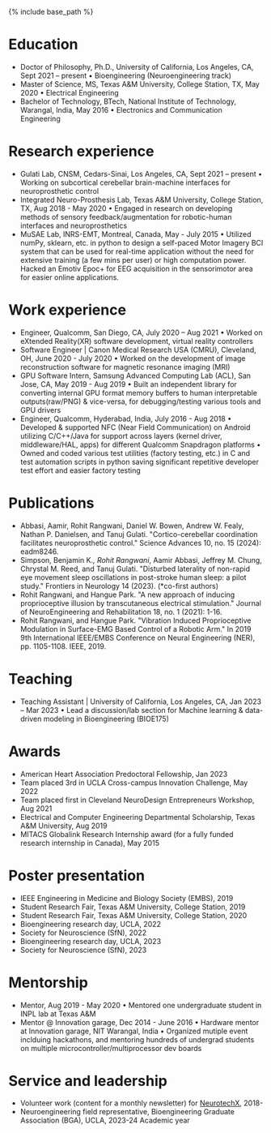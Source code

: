 
{% include base_path %}

Education
======
* Doctor of Philosophy, Ph.D., University of California, Los Angeles, CA, Sept 2021 – present
  • Bioengineering (Neuroengineering track)
* Master of Science, MS, Texas A&M University, College Station, TX, May 2020
  • Electrical Engineering
* Bachelor of Technology, BTech, National Institute of Technology, Warangal, India, May 2016
  • Electronics and Communication Engineering


Research experience
======
* Gulati Lab, CNSM, Cedars-Sinai, Los Angeles, CA, Sept 2021 – present
  • Working on subcortical cerebellar brain-machine interfaces for neuroprosthetic control
* Integrated Neuro-Prosthesis Lab, Texas A&M University, College Station, TX, Aug 2018 - May 2020
  • Engaged in research on developing methods of sensory feedback/augmentation for robotic-human interfaces and neuroprosthetics
* MuSAE Lab, INRS-EMT, Montreal, Canada, May - July 2015
  • Utilized numPy, sklearn, etc. in python to design a self-paced Motor Imagery BCI system that can be used for real-time application without the need for extensive training (a few mins per user) or high computation power. Hacked an Emotiv Epoc+ for EEG acquisition in the sensorimotor area for easier online applications.

Work experience
======
* Engineer, Qualcomm, San Diego, CA, July 2020 – Aug 2021
  •	Worked on eXtended Reality(XR) software development, virtual reality controllers  
* Software Engineer | Canon Medical Research USA (CMRU), Cleveland, OH, June 2020 - July 2020 
  •	Worked on the development of image reconstruction software for magnetic resonance imaging (MRI)
* GPU Software Intern, Samsung Advanced Computing Lab (ACL), San Jose, CA, May 2019 - Aug 2019
  •	Built an independent library for converting internal GPU format memory buffers to human interpretable outputs(raw/PNG) & vice-versa, for debugging/testing various tools and GPU drivers
* Engineer, Qualcomm, Hyderabad, India, July 2016 - Aug 2018
  •	Developed & supported NFC (Near Field Communication) on Android utilizing C/C++/Java for support across layers (kernel driver, middleware/HAL, apps) for different Qualcomm Snapdragon platforms
  •	Owned and coded various test utilities (factory testing, etc.) in C and test automation scripts in python saving significant repetitive developer test effort and easier factory testing 

Publications
======
*	Abbasi, Aamir, Rohit Rangwani, Daniel W. Bowen, Andrew W. Fealy, Nathan P. Danielsen, and Tanuj Gulati. "Cortico-cerebellar coordination facilitates neuroprosthetic control." Science Advances 10, no. 15 (2024): eadm8246.
*	Simpson, Benjamin K.*, Rohit Rangwani*, Aamir Abbasi, Jeffrey M. Chung, Chrystal M. Reed, and Tanuj Gulati. "Disturbed laterality of non-rapid eye movement sleep oscillations in post-stroke human sleep: a pilot study." Frontiers in Neurology 14 (2023). (*co-first authors)
*	Rohit Rangwani, and Hangue Park. "A new approach of inducing proprioceptive illusion by transcutaneous electrical stimulation." Journal of NeuroEngineering and Rehabilitation 18, no. 1 (2021): 1-16.
*	Rohit Rangwani, and Hangue Park. "Vibration Induced Proprioceptive Modulation in Surface-EMG Based Control of a Robotic Arm." In 2019 9th International IEEE/EMBS Conference on Neural Engineering (NER), pp. 1105-1108. IEEE, 2019.

Teaching
======
*	Teaching Assistant | University of California, Los Angeles, CA, Jan 2023 – Mar 2023
•	Lead a discussion/lab section for Machine learning & data-driven modeling in Bioengineering (BIOE175) 

Awards
======
*	American Heart Association Predoctoral Fellowship, Jan 2023
*	Team placed 3rd in UCLA Cross-campus Innovation Challenge, May 2022
*	Team placed first in Cleveland NeuroDesign Entrepreneurs Workshop, Aug 2021
*	Electrical and Computer Engineering Departmental Scholarship, Texas A&M University, Aug 2019
*	MITACS Globalink Research Internship award (for a fully funded research internship in Canada), May 2015

Poster presentation
======
* IEEE Engineering in Medicine and Biology Society (EMBS), 2019
* Student Research Fair, Texas A&M University, College Station, 2019
* Student Research Fair, Texas A&M University, College Station, 2020
* Bioengineering research day, UCLA, 2022
* Society for Neuroscience (SfN), 2022
* Bioengineering research day, UCLA, 2023
* Society for Neuroscience (SfN), 2023
  
Mentorship
======
*	Mentor, Aug 2019 - May 2020
•	Mentored one undergraduate student in INPL lab at Texas A&M
*	Mentor @ Innovation garage, Dec 2014 - June 2016
• Hardware mentor at Innovation garage, NIT Warangal, India
• Organized mutiple event inclduing hackathons, and mentoring hundreds of undergrad students on multiple microcontroller/multiprocessor dev boards

Service and leadership
======
* Volunteer work (content for a monthly newsletter) for [NeurotechX](https://neurotechx.com/), 2018-
* Neuroengineering field representative, Bioengineering Graduate Association (BGA), UCLA, 2023-24 Academic year 
  
